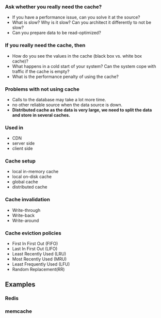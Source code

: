 
### Ask whether you really need the cache?
* If you have a performance issue, can you solve it at the source? 
* What is slow? Why is it slow? Can you architect it differently to not be slow? 
* Can you prepare data to be read-optimized?
  
### If you really need the cache, then
* How do you see the values in the cache (black box vs. white box cache)?
* What happens in a cold start of your system? Can the system cope with traffic if the cache is empty?
* What is the performance penalty of using the cache?

### Problems with not using cache
- Calls to the database may take a lot more time.
- no other reliable source when the data source is down.
- **Distributed cache as the data is very large, we need to split the data and store in several caches.**

### Used in
* CDN
* server side
* client side

### Cache setup
* local in-memory cache
* local on-disk cache
* global cache
* distributed cache

### Cache invalidation
* Write-through
* Write-back
* Write-around

### Cache eviction policies 
* First In First Out (FIFO)
* Last In First Out (LIFO)
* Least Recently Used (LRU)
* Most Recently Used (MRU)
* Least Frequently Used (LFU)
* Random Replacement(RR)
  
## Examples

### Redis
### memcache



